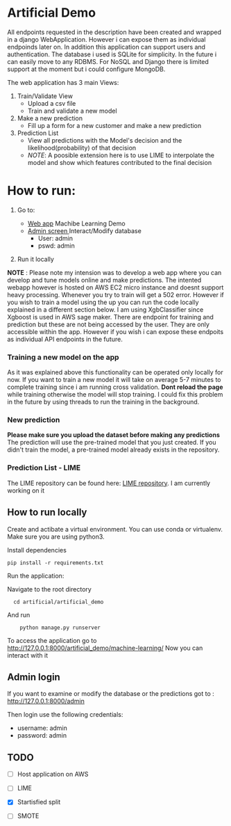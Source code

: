 # Artificial Demo

All endpoints requested in the description have been created and wrapped in a django WebApplication. However i can expose them as individual endpoinds later on. In addition this application can support users and authentication. The database i used is SQLite for simplicity. In the future i can easily move to any RDBMS. For NoSQL and Django there is limited support at the moment but i could configure MongoDB.

The web application has 3 main Views:
  1. Train/Validate View
     * Upload a csv file
     * Train and validate a new model
  2. Make a new prediction
     * Fill up a form for a new customer and make a new prediction 
  3. Prediction List
     * View all predictions with the Model's decision and the likelihood(probability) of that decision
     * *NOTE*: A poosible extension here is to use LIME to interpolate the model and show which features contributed to the final decision

# How to run:
  1. Go to: 
     * [Web app](http://35.178.199.179/artificial_demo/machine-learning/) Machibe Learning Demo
     * [Admin screen ](http://35.178.199.179/admin) Interact/Modify database
        * User: admin
        * pswd: admin
      
  2. Run it locally
 
**NOTE** : Please note my intension was to develop a web app where you can develop and tune models online and make predictions. The intented webapp however is hosted on AWS EC2 micro instance and doesnt support heavy processing. Whenever you try to train will get a 502 error. However if you wish to train a model using the up you can run the code locally explained in a different section below.
I am using XgbClassifier since Xgboost is used in AWS sage maker. There are endpoint for training and prediction but these are not being accessed by the user. They are only accessible within the app. However if you wish i can expose these endpoits as individual API endpoints in the future.

### Training a new model on the app
As it was explained above this functionality can be operated only locally for now. If you want to train a new model it will take on average 5-7 minutes to complete training since i am running cross validation. **Dont reload the page** while training otherwise the model will stop training. I could fix this problem in the future by using threads to run the training in the background.

### New prediction
**Please make sure you upload the dataset before making any predictions**
The prediction will use the pre-trained model that you just created. If you didn't train the model, a pre-trained model already exists in the repository.

### Prediction List - LIME
The LIME repository can be found here: [LIME repository](https://github.com/marcotcr/lime). I am currently working on it


## How to run locally

Create and actibate a virtual environment. You can use conda or virtualenv. Make sure you are using python3.
    
Install dependencies

    pip install -r requirements.txt
    
Run the application:

  Navigate to the root directory
  
      cd artificial/artificial_demo
      
  And run 
  
        python manage.py runserver

To access the application go to http://127.0.0.1:8000/artificial_demo/machine-learning/
Now you can interact with it

## Admin login
If you want to examine or modify the database or the predictions got to : http://127.0.0.1:8000/admin

Then login use the following credentials:
  * username: admin
  * password: admin

## TODO
- [ ] Host application on AWS
- [ ] LIME
- [X] Startisfied split
- [ ] SMOTE


